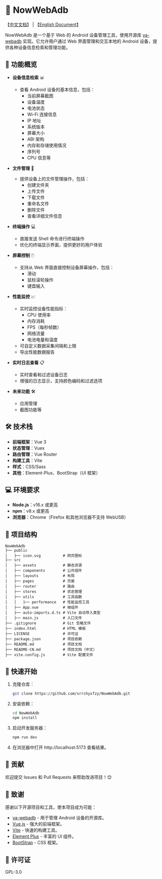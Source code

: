 # 📱 NowWebAdb
【[中文文档](./README-CN.md)】 | 【[English Document](./README.md)】

NowWebAdb 是一个基于 Web 的 Android 设备管理工具，使用开源库 [ya-webadb](https://github.com/yume-chan/ya-webadb) 实现。它允许用户通过 Web 界面管理和交互本地的 Android 设备，提供各种设备信息检索和管理功能。

## 🌟 功能概览

- **设备信息检索** 📊
    - 查看 Android 设备的基本信息，包括：
        - 当前屏幕截图
        - 设备温度
        - 电池状态
        - Wi-Fi 连接信息
        - IP 地址
        - 系统版本
        - 屏幕大小
        - ABI 架构
        - 内存和存储使用情况
        - 序列号
        - CPU 信息等

- **文件管理** 📁
    - 提供设备上的文件管理操作，包括：
        - 创建文件夹
        - 上传文件
        - 下载文件
        - 重命名文件
        - 删除文件
        - 查看详细文件信息

- **终端操作** 💻
    - 直接发送 Shell 命令进行终端操作
    - 优化的终端显示界面，提供更好的用户体验

- **屏幕控制** 🖱️
    - 支持从 Web 界面直接控制设备屏幕操作，包括：
        - 滑动
        - 鼠标滚轮操作
        - 键盘输入

- **性能监控** 📈
    - 实时监控设备性能指标：
        - CPU 使用率
        - 内存消耗
        - FPS（每秒帧数）
        - 网络流量
        - 电池电量和温度
    - 可自定义数据采集间隔和上限
    - 导出性能数据报告

- **实时日志查看** 📋
    - 实时查看和过滤设备日志
    - 增强的日志显示，支持颜色编码和过滤选项

- **未来功能** 🛠️
    - 应用管理
    - 截图功能等

## 🛠️ 技术栈

- **前端框架**：Vue 3
- **状态管理**：Vuex
- **路由管理**：Vue Router
- **构建工具**：Vite
- **样式**：CSS/Sass
- **其他**：Element-Plus、BootStrap（UI 框架）

## 💻 环境要求

- **Node.js**：v16.x 或更高
- **npm**：v8.x 或更高
- **浏览器**：Chrome（Firefox 和其他浏览器不支持 WebUSB）

## 📂 项目结构

```plaintext
NowWebAdb
├── public
│   ├── icon.svg          # 网页图标
├── src
│   ├── assets            # 静态资源
│   ├── components        # 公共组件
│   ├── layouts           # 布局
│   ├── pages             # 页面
│   ├── router            # 路由
│   ├── stores            # 状态管理
│   ├── utils             # 工具函数
│   │   ├── performance   # 性能监控工具
│   ├── App.vue           # 根组件
│   ├── auto-imports.d.ts # Vite 自动导入类型
│   ├── main.js           # 入口文件
├── .gitignore            # Git 忽略文件
├── index.html            # HTML 模板
├── LICENSE               # 许可证
├── package.json          # 项目依赖
├── README.md             # 项目文档
├── README-CN.md          # 项目文档（中文）
├── vite.config.js        # Vite 配置文件
```

## 🚀 快速开始
1. 克隆仓库：
    ```bash
    git clone https://github.com/srrchysfzy/NowWebAdb.git
    ```
2. 安装依赖：
    ```bash
    cd NowWebAdb
    npm install
    ```
3. 启动开发服务器：
    ```bash
    npm run dev
    ```
4. 在浏览器中打开 http://localhost:5173 查看结果。

## 📝 贡献
欢迎提交 Issues 和 Pull Requests 来帮助改进项目！😊

## 🎉 致谢
感谢以下开源项目和工具，使本项目成为可能：

* [ya-webadb](https://github.com/yume-chan/ya-webadb) - 用于管理 Android 设备的开源库。
* [Vue.js](https://vuejs.org) - 强大的前端框架。
* [Vite](https://vitejs.dev) - 快速的构建工具。
* [Element Plus](https://element-plus.org) - 丰富的 UI 组件。
* [BootStrap](https://getbootstrap.com) - CSS 框架。

## 📄 许可证
GPL-3.0

